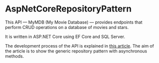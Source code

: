 # AspNetCoreRepositoryPattern

This API — MyMDB (My Movie Database) — provides endpoints that perform CRUD operations on a database of movies and stars. 

It is written in ASP.NET Core using EF Core and SQL Server. 

The development process of the API is explained in [this article](https://medium.com/net-core/repository-pattern-implementation-in-asp-net-core-21e01c6664d7).
The aim of the article is to show the generic repository pattern with asynchronous methods.
